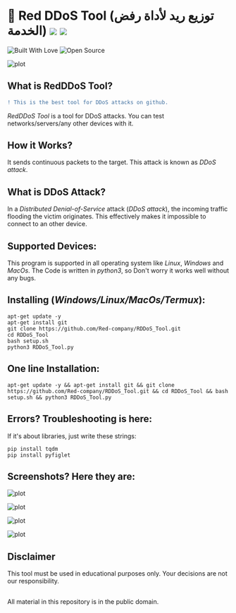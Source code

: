 # 🔫 Red DDoS Tool (توزيع ريد لأداة رفض الخدمة) ![](https://img.shields.io/apm/l/vim-mode) ![](https://img.shields.io/github/stars/Red-company/RDDoS_Tool?style=social)

<p align="left" display="inline-block">
<img title="Built With Love" src="https://forthebadge.com/images/badges/built-with-love.svg"> <img title="Open Source" src="https://img.shields.io/badge/Open%20Source-%E2%99%A5-red"></p>

![plot](./Screenshots/RDDoS_main.png)

## What is RedDDoS Tool?
```diff
! This is the best tool for DDoS attacks on github.
```

 _RedDDoS Tool_ is a tool for DDoS attacks. You can test networks/servers/any other devices with it.

## How it Works? 
 It sends continuous packets to the target. This attack is known as _DDoS attack_.

## What is DDoS Attack?
 In a _Distributed Denial-of-Service_ attack (_DDoS attack_), the incoming traffic flooding the victim originates. This effectively makes it impossible to connect to an other device.

## Supported Devices:
 This program is supported in all operating system like _Linux_, _Windows_ and _MacOs_. The Code is written in _python3_, so Don't worry it works well without any bugs.

## Installing (_Windows/Linux/MacOs/Termux_):
```
apt-get update -y
apt-get install git
git clone https://github.com/Red-company/RDDoS_Tool.git
cd RDDoS_Tool
bash setup.sh
python3 RDDoS_Tool.py
```

## One line Installation:
```
apt-get update -y && apt-get install git && git clone https://github.com/Red-company/RDDoS_Tool.git && cd RDDoS_Tool && bash setup.sh && python3 RDDoS_Tool.py
```

## Errors? Troubleshooting is here:
If it's about libraries, just write these strings:
```
pip install tqdm
pip install pyfiglet
```

## Screenshots? Here they are:

![plot](./Screenshots/RDDoS_about.png)

![plot](./Screenshots/RDDoS_ip.png)

![plot](./Screenshots/RDDoS_preparing.png)

![plot](./Screenshots/RDDoS_process.png)

## Disclaimer

This tool must be used in educational purposes only. Your decisions are not our responsibility.

##
All material in this repository is in the public domain.
